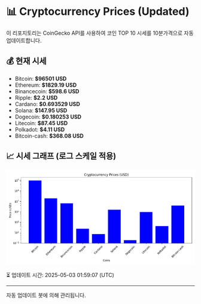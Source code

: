 
# 📊 Cryptocurrency Prices (Updated)

이 리포지토리는 CoinGecko API를 사용하여 코인 TOP 10 시세를 10분가격으로 자동 업데이트합니다.

## 💰 현재 시세
- Bitcoin: **$96501 USD**
- Ethereum: **$1829.19 USD**
- Binancecoin: **$598.6 USD**
- Ripple: **$2.2 USD**
- Cardano: **$0.693529 USD**
- Solana: **$147.95 USD**
- Dogecoin: **$0.180253 USD**
- Litecoin: **$87.45 USD**
- Polkadot: **$4.11 USD**
- Bitcoin-cash: **$368.08 USD**

## 📈 시세 그래프 (로그 스케일 적용)
![Crypto Prices](crypto_prices.png)

⏳ 업데이트 시간: 2025-05-03 01:59:07 (UTC)

---
자동 업데이트 봇에 의해 관리됩니다.
